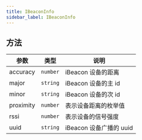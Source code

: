 ```yaml
---
title: IBeaconInfo
sidebar_label: IBeaconInfo
---
```


## 方法

<table>
  <thead>
    <tr>
      <th>参数</th>
      <th>类型</th>
      <th>说明</th>
    </tr>
  </thead>
  <tbody>
    <tr>
      <td>accuracy</td>
      <td><code>number</code></td>
      <td>iBeacon 设备的距离</td>
    </tr>
    <tr>
      <td>major</td>
      <td><code>string</code></td>
      <td>iBeacon 设备的主 id</td>
    </tr>
    <tr>
      <td>minor</td>
      <td><code>string</code></td>
      <td>iBeacon 设备的次 id</td>
    </tr>
    <tr>
      <td>proximity</td>
      <td><code>number</code></td>
      <td>表示设备距离的枚举值</td>
    </tr>
    <tr>
      <td>rssi</td>
      <td><code>number</code></td>
      <td>表示设备的信号强度</td>
    </tr>
    <tr>
      <td>uuid</td>
      <td><code>string</code></td>
      <td>iBeacon 设备广播的 uuid</td>
    </tr>
  </tbody>
</table>
